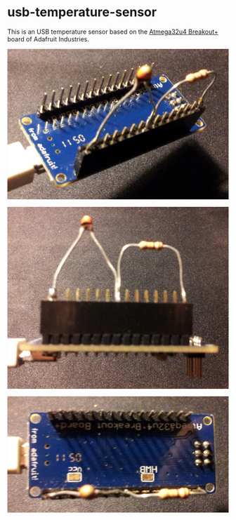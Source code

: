 usb-temperature-sensor
======================

This is an USB temperature sensor based on the [Atmega32u4 Breakout+](http://www.ladyada.net/products/atmega32u4breakout/) board of Adafruit Industries.

![Diagonal view](photos/diagonal-view.png)

![Side view](photos/side-view.png)

![Top view](photos/top-view.png)

